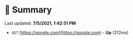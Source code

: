 # 📖 Summary
Last updated: **7/5/2021, 1:42:51 PM**

- `GET` [https://google.com](https://google.com) - **Up** (312ms)
